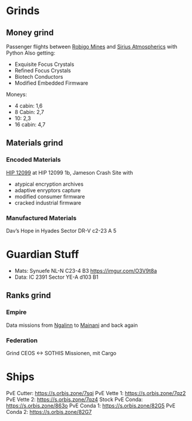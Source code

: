 # Grinds
## Money grind
Passenger flights between [Robigo Mines](https://inara.cz/galaxy-station/42265/) and [Sirius Atmospherics](https://inara.cz/galaxy-station/151365/) with Python
Also getting:
- Exquisite Focus Crystals
- Refined Focus Crystals
- Biotech Conductors
- Modified Embedded Firmware

Moneys:
- 4 cabin: 1,6
- 8 Cabin: 2,7
- 10: 2,3
- 16 cabin: 4,7

## Materials grind
### Encoded Materials
[HIP 12099](https://inara.cz/galaxy-starsystem/47296/) at HIP 12099 1b, Jameson Crash Site with
- atypical encryption archives
- adaptive enryptors capture
- modified consumer firmware
- cracked industrial firmware

### Manufactured Materials
Dav’s Hope in Hyades Sector DR-V c2-23 A 5

# Guardian Stuff
- Mats: Synuefe NL-N C23-4 B3 https://imgur.com/O3V9t8a
- Data: IC 2391 Sector YE-A d103 B1

## Ranks grind
### Empire
Data missions from [Ngalinn](https://inara.cz/galaxy-station/37051/) to [Mainani](https://inara.cz/galaxy-station/35821/) and back again

### Federation
Grind CEOS <-> SOTHIS Missionen, mit Cargo


# Ships


PvE Cutter: https://s.orbis.zone/7sqi
PvE Vette 1: https://s.orbis.zone/7qz2
PvE Vette 2: https://s.orbis.zone/7qz4
Stock PvE Conda: https://s.orbis.zone/863o
PvE Conda 1: https://s.orbis.zone/82G5
PvE Conda 2: https://s.orbis.zone/82G7
